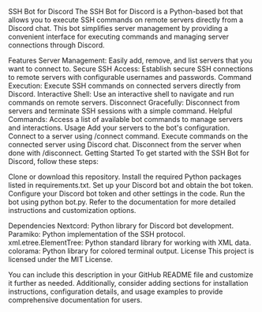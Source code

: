 SSH Bot for Discord
The SSH Bot for Discord is a Python-based bot that allows you to execute SSH commands on remote servers directly from a Discord chat. This bot simplifies server management by providing a convenient interface for executing commands and managing server connections through Discord.

Features
Server Management: Easily add, remove, and list servers that you want to connect to.
Secure SSH Access: Establish secure SSH connections to remote servers with configurable usernames and passwords.
Command Execution: Execute SSH commands on connected servers directly from Discord.
Interactive Shell: Use an interactive shell to navigate and run commands on remote servers.
Disconnect Gracefully: Disconnect from servers and terminate SSH sessions with a simple command.
Helpful Commands: Access a list of available bot commands to manage servers and interactions.
Usage
Add your servers to the bot's configuration.
Connect to a server using /connect command.
Execute commands on the connected server using Discord chat.
Disconnect from the server when done with /disconnect.
Getting Started
To get started with the SSH Bot for Discord, follow these steps:

Clone or download this repository.
Install the required Python packages listed in requirements.txt.
Set up your Discord bot and obtain the bot token.
Configure your Discord bot token and other settings in the code.
Run the bot using python bot.py.
Refer to the documentation for more detailed instructions and customization options.

Dependencies
Nextcord: Python library for Discord bot development.
Paramiko: Python implementation of the SSH protocol.
xml.etree.ElementTree: Python standard library for working with XML data.
colorama: Python library for colored terminal output.
License
This project is licensed under the MIT License.

You can include this description in your GitHub README file and customize it further as needed. Additionally, consider adding sections for installation instructions, configuration details, and usage examples to provide comprehensive documentation for users.
